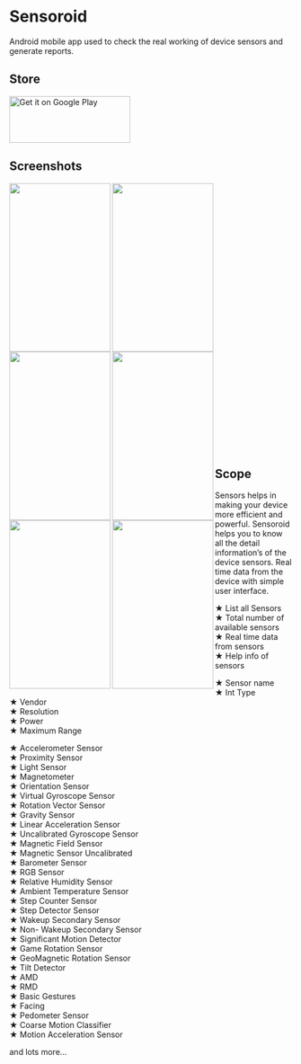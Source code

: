 # Sensoroid
Android mobile app used to check the real working of device sensors and generate reports. 

## Store
<a href='https://play.google.com/store/apps/details?id=com.anu.developers3k.sensoroid&pcampaignid=MKT-Other-global-all-co-prtnr-py-PartBadge-Mar2515-1'><img alt='Get it on Google Play' src='https://play.google.com/intl/en_gb/badges/images/generic/en_badge_web_generic.png' height="83" width="215" /></a>

## Screenshots

<img src="https://user-images.githubusercontent.com/18279724/60785894-2fb14080-a172-11e9-97ba-7b77183ce9ed.png" align="left" height="300" width="180" >

<img src="https://user-images.githubusercontent.com/18279724/60785890-2f18aa00-a172-11e9-897b-c0855e41c9a6.png" align="left" height="300" width="180" >

<img src="https://user-images.githubusercontent.com/18279724/60785891-2f18aa00-a172-11e9-9262-f9772b9d9c17.png" align="left" height="300" width="180" >

<img src="https://user-images.githubusercontent.com/18279724/60785892-2f18aa00-a172-11e9-978a-7a68793f4e16.png" align="left" height="300" width="180" >
<br/>
<br/>
<br/>
<br/>
<br/>
<br/>
<br/>
<br/>
<br/>
<br/>
<br/>
<br/>
<br/>
<br/>

<img src="https://user-images.githubusercontent.com/18279724/60652149-3fc0db80-9e65-11e9-8233-054cdffe1796.png" align="left" height="300" width="180" >
<img src="https://user-images.githubusercontent.com/18279724/60652151-3fc0db80-9e65-11e9-98a7-87505b18f1ab.png" align="left" height="300" width="180" >
<br/>
<br/>
<br/>
<br/>
<br/>
<br/>
<br/>
<br/>
<br/>
<br/>
<br/>
<br/>
<br/>
<br/>

## Scope

Sensors helps in making your device more efficient and powerful. Sensoroid helps you to know all the detail information’s of the device sensors. Real time data from the device with simple user interface.

★ List all Sensors<br/>
★ Total number of available sensors<br/>
★ Real time data from sensors<br/>
★ Help info of sensors<br/>

★ Sensor name<br/>
★ Int Type<br/>
★ Vendor<br/>
★ Resolution<br/>
★ Power<br/>
★ Maximum Range<br/>

★ Accelerometer Sensor<br/>
★ Proximity Sensor<br/>
★ Light Sensor<br/>
★ Magnetometer<br/>
★ Orientation Sensor<br/>
★ Virtual Gyroscope Sensor<br/>
★ Rotation Vector Sensor<br/>
★ Gravity Sensor<br/>
★ Linear Acceleration Sensor<br/>
★ Uncalibrated Gyroscope Sensor<br/>
★ Magnetic Field Sensor<br/>
★ Magnetic Sensor Uncalibrated<br/>
★ Barometer Sensor<br/>
★ RGB Sensor<br/>
★ Relative Humidity Sensor<br/>
★ Ambient Temperature Sensor<br/>
★ Step Counter Sensor<br/>
★ Step Detector Sensor<br/>
★ Wakeup Secondary Sensor<br/>
★ Non- Wakeup Secondary Sensor<br/>
★ Significant Motion Detector<br/>
★ Game Rotation Sensor<br/>
★ GeoMagnetic Rotation Sensor<br/>
★ Tilt Detector<br/>
★ AMD<br/>
★ RMD<br/>
★ Basic Gestures<br/>
★ Facing<br/>
★ Pedometer Sensor<br/>
★ Coarse Motion Classifier<br/>
★ Motion Acceleration Sensor<br/>

and lots more...

